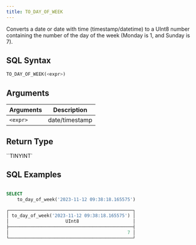 ```yaml
---
title: TO_DAY_OF_WEEK
---
```


Converts a date or date with time (timestamp/datetime) to a UInt8 number containing the number of the day of the week (Monday is 1, and Sunday is 7).

## SQL Syntax

```sql
TO_DAY_OF_WEEK(<expr>)
```

## Arguments

| Arguments | Description    |
|-----------|----------------|
| `<expr>`  | date/timestamp |

## Return Type

``TINYINT`

## SQL Examples

```sql

SELECT
    to_day_of_week('2023-11-12 09:38:18.165575')

┌──────────────────────────────────────────────┐
│ to_day_of_week('2023-11-12 09:38:18.165575') │
│                     UInt8                    │
├──────────────────────────────────────────────┤
│                                            7 │
└──────────────────────────────────────────────┘
```

